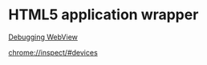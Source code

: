 # HTML5 application wrapper


[Debugging WebView](https://developers.google.com/web/tools/chrome-devtools/remote-debugging/webviews)

[chrome://inspect/#devices](chrome://inspect/#devices)

